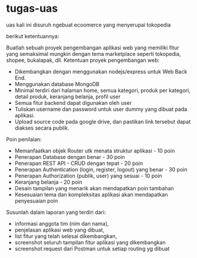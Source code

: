 # tugas-uas
uas kali ini disuruh ngebuat ecoomerce yang menyerupai tokopedia

berikut ketentuannya:

Buatlah sebuah proyek pengembangan aplikasi web yang memiliki fitur yang semaksimal mungkin dengan tema marketplace seperti tokopedia, shopee, bukalapak, dll.
Ketentuan proyek pengembangan web:
- Dikembangkan dengan menggunakan nodejs/express untuk Web Back End. 
- Menggunakan database MongoDB
- Minimal terdiri dari halaman home, semua kategori, produk per kategori, detail produk, keranjang belanja, profil user
- Semua fitur backend dapat digunakan oleh user
- Tuliskan username dan password untuk user dummy yang dibuat pada aplikasi.
- Upload source code pada google drive, dan pastikan link tersebut dapat diakses secara publik.

Poin penilaian:
- Memanfaatkan objek Router utk menata struktur aplikasi - 10 poin
- Penerapan Database dengan benar - 30 poin
- Penerapan REST API - CRUD dengan tepat - 20 poin
- Penerapan Authentication (login, register, logout) yang benar - 30 poin
- Penerapan Authorization (publik, user) yang sesuai - 10 poin
- Keranjang belanja - 20 poin
- Desain tampilan yang menarik akan mendapatkan poin tambahan
- Kesesuaian tema dan kompleksitas aplikasi akan mendapatkan penyesuaian poin

Susunlah dalam laporan yang terdiri dari: 
- informasi anggota tim (nim dan nama), 
- penjelasan aplikasi web yang dibuat, 
- list fitur yang telah selesai dikembangkan, 
- screenshot seluruh tampilan fitur aplikasi yang dikembangkan
- screenshot request dari Postman untuk setiap routing yg dibuat
